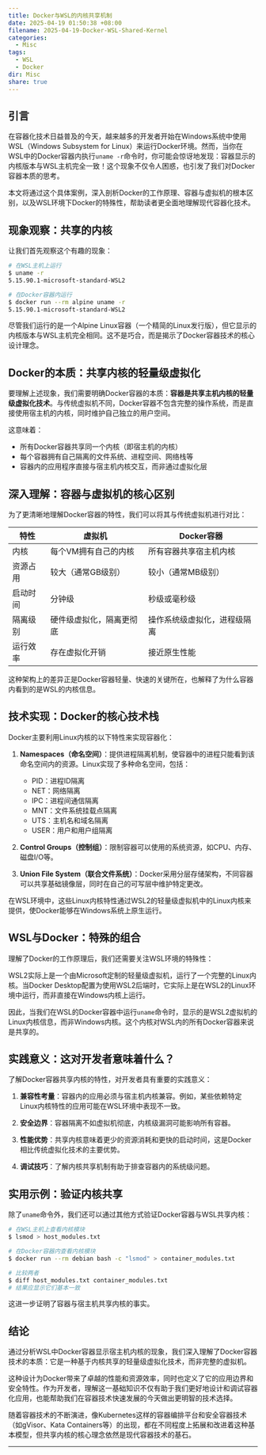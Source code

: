 ```yaml
---
title: Docker与WSL的内核共享机制
date: 2025-04-19 01:50:38 +08:00
filename: 2025-04-19-Docker-WSL-Shared-Kernel
categories:
  - Misc
tags:
  - WSL
  - Docker
dir: Misc
share: true
---
```

## 引言

在容器化技术日益普及的今天，越来越多的开发者开始在Windows系统中使用WSL（Windows Subsystem for Linux）来运行Docker环境。然而，当你在WSL中的Docker容器内执行`uname -r`命令时，你可能会惊讶地发现：容器显示的内核版本与WSL主机完全一致！这个现象不仅令人困惑，也引发了我们对Docker容器本质的思考。

本文将通过这个具体案例，深入剖析Docker的工作原理、容器与虚拟机的根本区别，以及WSL环境下Docker的特殊性，帮助读者更全面地理解现代容器化技术。

## 现象观察：共享的内核

让我们首先观察这个有趣的现象：

```bash
# 在WSL主机上运行
$ uname -r
5.15.90.1-microsoft-standard-WSL2

# 在Docker容器内运行
$ docker run --rm alpine uname -r
5.15.90.1-microsoft-standard-WSL2
```

尽管我们运行的是一个Alpine Linux容器（一个精简的Linux发行版），但它显示的内核版本与WSL主机完全相同。这不是巧合，而是揭示了Docker容器技术的核心设计理念。

## Docker的本质：共享内核的轻量级虚拟化

要理解上述现象，我们需要明确Docker容器的本质：**容器是共享主机内核的轻量级虚拟化技术**。与传统虚拟机不同，Docker容器不包含完整的操作系统，而是直接使用宿主机的内核，同时维护自己独立的用户空间。

这意味着：

- 所有Docker容器共享同一个内核（即宿主机的内核）
- 每个容器拥有自己隔离的文件系统、进程空间、网络栈等
- 容器内的应用程序直接与宿主机内核交互，而非通过虚拟化层

## 深入理解：容器与虚拟机的核心区别

为了更清晰地理解Docker容器的特性，我们可以将其与传统虚拟机进行对比：

|特性|虚拟机|Docker容器|
|---|---|---|
|内核|每个VM拥有自己的内核|所有容器共享宿主机内核|
|资源占用|较大（通常GB级别）|较小（通常MB级别）|
|启动时间|分钟级|秒级或毫秒级|
|隔离级别|硬件级虚拟化，隔离更彻底|操作系统级虚拟化，进程级隔离|
|运行效率|存在虚拟化开销|接近原生性能|

这种架构上的差异正是Docker容器轻量、快速的关键所在，也解释了为什么容器内看到的是WSL的内核信息。

## 技术实现：Docker的核心技术栈

Docker主要利用Linux内核的以下特性来实现容器化：

1. **Namespaces（命名空间）**：提供进程隔离机制，使容器中的进程只能看到该命名空间内的资源。Linux实现了多种命名空间，包括：
    
    - PID：进程ID隔离
    - NET：网络隔离
    - IPC：进程间通信隔离
    - MNT：文件系统挂载点隔离
    - UTS：主机名和域名隔离
    - USER：用户和用户组隔离
2. **Control Groups（控制组）**：限制容器可以使用的系统资源，如CPU、内存、磁盘I/O等。
    
3. **Union File System（联合文件系统）**：Docker采用分层存储架构，不同容器可以共享基础镜像层，同时在自己的可写层中维护特定更改。
    

在WSL环境中，这些Linux内核特性通过WSL2的轻量级虚拟机中的Linux内核来提供，使Docker能够在Windows系统上原生运行。

## WSL与Docker：特殊的组合

理解了Docker的工作原理后，我们还需要关注WSL环境的特殊性：

WSL2实际上是一个由Microsoft定制的轻量级虚拟机，运行了一个完整的Linux内核。当Docker Desktop配置为使用WSL2后端时，它实际上是在WSL2的Linux环境中运行，而非直接在Windows内核上运行。

因此，当我们在WSL的Docker容器中运行`uname`命令时，显示的是WSL2虚拟机的Linux内核信息，而非Windows内核。这个内核对WSL内的所有Docker容器来说是共享的。

## 实践意义：这对开发者意味着什么？

了解Docker容器共享内核的特性，对开发者具有重要的实践意义：

1. **兼容性考量**：容器内的应用必须与宿主机内核兼容。例如，某些依赖特定Linux内核特性的应用可能在WSL环境中表现不一致。
    
2. **安全边界**：容器隔离不如虚拟机彻底，内核级漏洞可能影响所有容器。
    
3. **性能优势**：共享内核意味着更少的资源消耗和更快的启动时间，这是Docker相比传统虚拟化技术的主要优势。
    
4. **调试技巧**：了解内核共享机制有助于排查容器内的系统级问题。
    

## 实用示例：验证内核共享

除了`uname`命令外，我们还可以通过其他方式验证Docker容器与WSL共享内核：

```bash
# 在WSL主机上查看内核模块
$ lsmod > host_modules.txt

# 在Docker容器内查看内核模块
$ docker run --rm debian bash -c "lsmod" > container_modules.txt

# 比较两者
$ diff host_modules.txt container_modules.txt
# 结果应显示它们基本一致
```

这进一步证明了容器与宿主机共享内核的事实。

## 结论

通过分析WSL中Docker容器显示宿主机内核的现象，我们深入理解了Docker容器技术的本质：它是一种基于内核共享的轻量级虚拟化技术，而非完整的虚拟机。

这种设计为Docker带来了卓越的性能和资源效率，同时也定义了它的应用边界和安全特性。作为开发者，理解这一基础知识不仅有助于我们更好地设计和调试容器化应用，也能帮助我们在容器技术快速发展的今天做出更明智的技术选择。

随着容器技术的不断演进，像Kubernetes这样的容器编排平台和安全容器技术（如gVisor、Kata Containers等）的出现，都在不同程度上拓展和改进着这种基本模型，但共享内核的核心理念依然是现代容器技术的基石。

---

